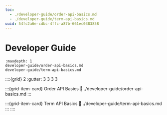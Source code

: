 ```yaml
---
toc:
  - ./developer-guide/order-api-basics.md
  - ./developer-guide/term-api-basics.md
uuid: 54fc2a6e-cdbc-4ffc-a87b-661ec0383858
---
```

# Developer Guide

```{toctree}
:maxdepth: 1
developer-guide/order-api-basics.md
developer-guide/term-api-basics.md
```

::::{grid} 2
:gutter: 3 3 3 3

:::{grid-item-card} Order API Basics
:link: ./developer-guide/order-api-basics.md
:::

:::{grid-item-card} Term API Basics
:link: ./developer-guide/term-api-basics.md
:::
::::
